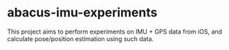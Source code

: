 # abacus-imu-experiments
 
This project aims to perform experiments on IMU + GPS data from iOS, and calculate pose/position estimation using such data.